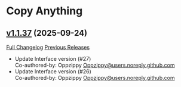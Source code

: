 # Copy Anything

## [v1.1.37](https://github.com/Oppzippy/CopyAnything/tree/v1.1.37) (2025-09-24)
[Full Changelog](https://github.com/Oppzippy/CopyAnything/compare/v1.1.36...v1.1.37) [Previous Releases](https://github.com/Oppzippy/CopyAnything/releases)

- Update Interface version (#27)  
    Co-authored-by: Oppzippy <Oppzippy@users.noreply.github.com>  
- Update Interface version (#26)  
    Co-authored-by: Oppzippy <Oppzippy@users.noreply.github.com>  